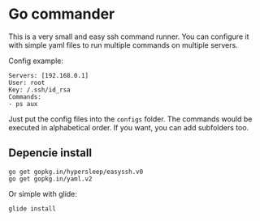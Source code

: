 # Go commander

This is a very small and easy ssh command runner.
You can configure it with simple yaml files to run multiple commands on multiple servers.

Config example:

```
Servers: [192.168.0.1]
User: root
Key: /.ssh/id_rsa
Commands: 
- ps aux
```

Just put the config files into the `configs` folder. The commands would be executed in alphabetical order.
If you want, you can add subfolders too.

## Depencie install

```
go get gopkg.in/hypersleep/easyssh.v0
go get gopkg.in/yaml.v2
```

Or simple with glide:

```
glide install
```